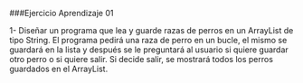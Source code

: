 ###Ejercicio Aprendizaje 01

1- Diseñar un programa que lea y guarde razas de perros en un ArrayList de tipo String.
   El programa pedirá una raza de perro en un bucle, el mismo se guardará en la lista y
   después se le preguntará al usuario si quiere guardar otro perro o si quiere salir.
   Si decide salir, se mostrará todos los perros guardados en el ArrayList.
